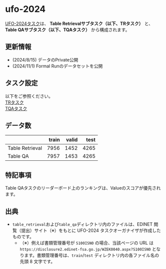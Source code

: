 # ufo-2024
[UFO-2024タスク](https://sites.google.com/view/ufo-2024/home?authuser=0, "UFO-2024")は、 **Table Retrievalサブタスク（以下、TRタスク）** と、 **Table QAサブタスク（以下、TQAタスク）** から構成されます。

## 更新情報
- (2024/8/15) データのPrivate公開
- (2024/11/1) Formal Runのデータセットを公開

## タスク設定
以下をご参照ください。\
[TRタスク](https://sites.google.com/view/ufo-2024/subtasks/table-retrieval?authuser=0, "Table Retrieval")\
[TQAタスク](https://sites.google.com/view/ufo-2024/subtasks/table-qa?authuser=0, "Table QA")

## データ数
|  | train | valid | test |
| --- | ---: | ---: | ---: |
| Table Retrieval | 7956 | 1452 | 4265 |
| Table QA | 7957 | 1453 | 4265 |

## 特記事項
Table QAタスクのリーダーボード上のランキングは、Valueのスコアが優先されます。

## 出典
- `table_retrieval`および`table_qa`ディレクトリ内のファイルは、EDINET 閲覧（提出）サイト（※）をもとに UFO-2024 タスクオーガナイザが作成したものです。
    - （※）例えば書類管理番号が `S100ISN0` の場合、当該ページの URL は `https://disclosure2.edinet-fsa.go.jp/WZEK0040.aspx?S100ISN0` となります。書類管理番号は、`train`/`test` ディレクトリ内の各ファイル名の先頭 8 文字です。

